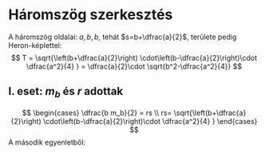 # Háromszög szerkesztés

A háromszög oldalai: $a, b, b$, tehát $s=b+\dfrac{a}{2}$, területe pedig Heron-képlettel:
$$ T = \sqrt{\left(b+\dfrac{a}{2}\right) \cdot\left(b-\dfrac{a}{2}\right)\cdot \dfrac{a^2}{4} } = \dfrac{a}{2}\cdot \sqrt{b^2-\dfrac{a^2}{4}} $$

## I. eset: $m_b$ és $r$ adottak
$$
\begin{cases} \dfrac{b m_b}{2} = rs \\ rs= \sqrt{\left(b+\dfrac{a}{2}\right) \cdot\left(b-\dfrac{a}{2}\right)\cdot \dfrac{a^2}{4} }  \end{cases}
$$
A második egyenletből:
$$  $$
<!--stackedit_data:
eyJoaXN0b3J5IjpbLTczODEyMTMxNyw3MzA5OTgxMTZdfQ==
-->